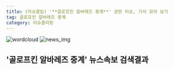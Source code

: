 ```yaml
---
title: (이슈클립) '**골로프킨 알바레즈 중계**' 관련 이슈, 기사 모아 보기
tag: 골로프킨 알바레즈 중계
category: 이슈클리핑
---
```

![wordcloud](https://s3.ap-northeast-2.amazonaws.com/lyrics101-wordcloud/2018-09-16-1537074002.png)
![news_img](https://user-images.githubusercontent.com/42597476/44507050-1206f400-a6e4-11e8-8d98-7ffbfebb353f.png)
## **'**골로프킨 알바레즈 중계**'** 뉴스속보 검색결과

